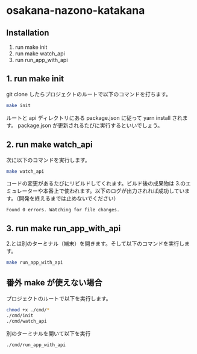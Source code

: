 # osakana-nazono-katakana

## Installation

1. run make init
2. run make watch_api
3. run run_app_with_api

## 1. run make init

git clone したらプロジェクトのルートで以下のコマンドを打ちます。

```sh
make init
```

ルートと api ディレクトリにある package.json に従って yarn install されます。
package.json が更新されるたびに実行するといいでしょう。

## 2. run make watch_api

次に以下のコマンドを実行します。

```sh
make watch_api
```

コードの変更があるたびにリビルドしてくれます。ビルド後の成果物は 3.のエミュレーターや本番上で使われます。以下のログが出力されれば成功しています。（開発を終えるまでは止めないでください）

```
Found 0 errors. Watching for file changes.
```

## 3. run make run_app_with_api

2.とは別のターミナル（端末）を開きます。そして以下のコマンドを実行します。

```sh
make run_app_with_api
```

## 番外 make が使えない場合

プロジェクトのルートで以下を実行します。

```sh
chmod +x ./cmd/*
./cmd/init
./cmd/watch_api
```

別のターミナルを開いて以下を実行

```sh
./cmd/run_app_with_api
```
